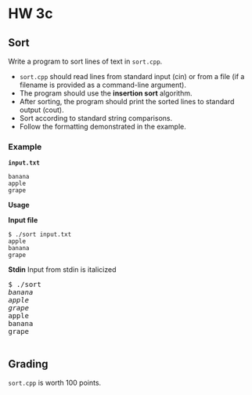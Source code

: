 # HW 3c

## Sort

Write a program to sort lines of text in `sort.cpp`.

- `sort.cpp` should read lines from standard input (cin) or from a file (if a filename is provided as a command-line argument).
- The program should use the **insertion sort** algorithm.
- After sorting, the program should print the sorted lines to standard output (cout).
- Sort according to standard string comparisons.
- Follow the formatting demonstrated in the example.

### Example

**`input.txt`**
```
banana
apple
grape
```

**Usage**

**Input file**
```
$ ./sort input.txt
apple
banana
grape
```

**Stdin**
Input from stdin is italicized
<pre>
$ ./sort
<em>banana</em>
<em>apple</em>
<em>grape</em>
apple
banana
grape

</pre>

## Grading

`sort.cpp` is worth 100 points.
